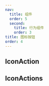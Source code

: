 ```yaml
---
nav:
  title: 组件
  order: 5
  second:
    title: 行为组件
    order: 3
title: 图标按钮
order: 4
---
```


## IconAction

<code src="./iconaction.tsx" ></code>

## IconActions

<code src="./iconactions.tsx" ></code>
